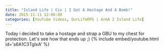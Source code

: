 ```yaml
---
title: "Island Life | Civ | I Got A Hostage And A Bomb!"
date: 2015-11-11 12:00:00
categories: [YouTube Videos, OurLifeRPG | ArmA 2 Island Life]
---
```

Today i decided to take a hostage and strap a GBU to my chest for protection. Let's see how that ends up ;)
{% include embed/youtube.html id='s6A1C3TgIxA' %}
